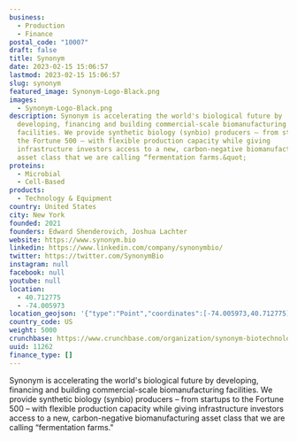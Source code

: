 ```yaml
---
business:
  - Production
  - Finance
postal_code: "10007"
draft: false
title: Synonym
date: 2023-02-15 15:06:57
lastmod: 2023-02-15 15:06:57
slug: synonym
featured_image: Synonym-Logo-Black.png
images:
  - Synonym-Logo-Black.png
description: Synonym is accelerating the world's biological future by
  developing, financing and building commercial-scale biomanufacturing
  facilities. We provide synthetic biology (synbio) producers – from startups to
  the Fortune 500 – with flexible production capacity while giving
  infrastructure investors access to a new, carbon-negative biomanufacturing
  asset class that we are calling “fermentation farms.&quot;
proteins:
  - Microbial
  - Cell-Based
products:
  - Technology & Equipment
country: United States
city: New York
founded: 2021
founders: Edward Shenderovich, Joshua Lachter
website: https://www.synonym.bio
linkedin: https://www.linkedin.com/company/synonymbio/
twitter: https://twitter.com/SynonymBio
instagram: null
facebook: null
youtube: null
location:
  - 40.712775
  - -74.005973
location_geojson: '{"type":"Point","coordinates":[-74.005973,40.712775]}'
country_code: US
weight: 5000
crunchbase: https://www.crunchbase.com/organization/synonym-biotechnologies
uuid: 11262
finance_type: []
---
```

Synonym is accelerating the world's biological future by developing, financing and building commercial-scale biomanufacturing facilities. We provide synthetic biology (synbio) producers – from startups to the Fortune 500 – with flexible production capacity while giving infrastructure investors access to a new, carbon-negative biomanufacturing asset class that we are calling “fermentation farms.&quot;

